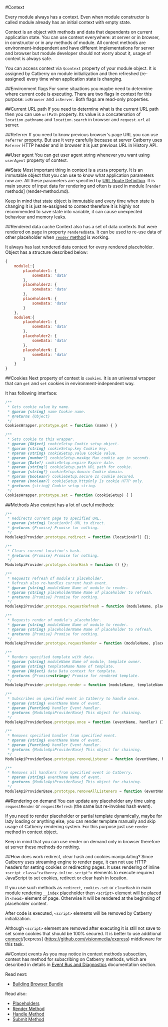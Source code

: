 #Context

Every module always has a context. Even when module constructor is called 
module already has an initial context with empty state.

Context is an object with methods and data that dependents on current 
application state. You can use context everywhere: at server or in browser, in
constructor or in any methods of module. All context methods are 
environment-independent and have different implementations for 
server and browser but module developer should not worry about it, usage of 
context is always safe.

You can access context via `$context` property of your module object. It is
assigned by Catberry on module initialization and then refreshed (re-assigned) 
every time when application state is changing.

##Environment flags
For some situations you maybe need to determine where current code is executing.
There are two flags in context for this purpose: `isBrowser` and `isServer`. 
Both flags are read-only properties.

##Current URL path
If you need to determine what is the current URL path then you can use `urlPath` 
property. Its value is a concatenation of `location.pathname` and 
`location.search` in browser and `request.url` at server.

##Referrer
If you need to know previous browser's page URL you can use `referrer` property. 
But use it very carefully because at server Catberry uses `Referer` HTTP header 
and in browser it is just previous URL in History API.

##User agent
You can get user agent string whenever you want using `userAgent` property
of context.

##State
Most important thing in context is a `state` property. It is an immutable 
object that you can use to know what application parameters now are. 
All these parameters are specified by 
[URL Route Definition](../routing/url-route-definition.md). It is main source 
of input data for rendering and often is used in module [`render` methods]
(render-method.md).

Keep in mind that state object is immutable and every time 
when state is changing it is just re-assigned to context 
therefore it is highly not recommended to save state into variable, 
it can cause unexpected behaviour and memory leaks.

##Rendered data cache
Context also has a set of data contexts that were rendered on page in property
`renderedData`. It can be used to re-use data of other placeholder when 
[`render` method](render-method.md) is working.

It always has last rendered data context for every rendered placeholder. Object
has a structure described below:

```javascript
{
	module1:{
		placeholder1: {
			someData: 'data'
		},
		placeholder2: {
			someData: 'data'
		},
		placeholderN: {
			someData: 'data'
		}
	},
	moduleN:{
		placeholder1: {
			someData: 'data'
		},
		placeholder2: {
			someData: 'data'
		},
		placeholderN: {
			someData: 'data'
		}
	}
}
```

##Cookies
Next property of context is `cookies`. It is an universal wrapper that can `get`
and `set` cookies in environment-independent way.

It has following interface:

```javascript
/**
 * Gets cookie value by name.
 * @param {string} name Cookie name.
 * @returns {Object}
 */
CookiesWrapper.prototype.get = function (name) { }

/**
 * Sets cookie to this wrapper.
 * @param {Object} cookieSetup Cookie setup object.
 * @param {string} cookieSetup.key Cookie key.
 * @param {string} cookieSetup.value Cookie value.
 * @param {number?} cookieSetup.maxAge Max cookie age in seconds.
 * @param {Date?} cookieSetup.expire Expire date.
 * @param {string?} cookieSetup.path URL path for cookie.
 * @param {string?} cookieSetup.domain Cookie domain.
 * @param {boolean?} cookieSetup.secure Is cookie secured.
 * @param {boolean?} cookieSetup.httpOnly Is cookie HTTP only.
 * @returns {string} Cookie setup string.
 */
CookiesWrapper.prototype.set = function (cookieSetup) { }
```

##Methods
Also context has a lot of useful methods:

```javascript
/**
 * Redirects current page to specified URL.
 * @param {string} locationUrl URL to direct.
 * @returns {Promise} Promise for nothing.
 */
ModuleApiProvider.prototype.redirect = function (locationUrl) {};

/**
 * Clears current location's hash.
 * @returns {Promise} Promise for nothing.
 */
ModuleApiProvider.prototype.clearHash = function () {};

/**
 * Requests refresh of module's placeholder.
 * Refresh also re-handles current hash event.
 * @param {string} moduleName Name of module to render.
 * @param {string} placeholderName Name of placeholder to refresh.
 * @returns {Promise} Promise for nothing.
 */
ModuleApiProvider.prototype.requestRefresh = function (moduleName, placeholderName) {};

/**
 * Requests render of module's placeholder.
 * @param {string} moduleName Name of module to render.
 * @param {string} placeholderName Name of placeholder to refresh.
 * @returns {Promise} Promise for nothing.
 */
ModuleApiProvider.prototype.requestRender = function (moduleName, placeholderName) {};

/**
 * Renders specified template with data.
 * @param {string} moduleName Name of module, template owner.
 * @param {string} templateName Name of template.
 * @param {Object} data Data context for template.
 * @returns {Promise<string>} Promise for rendered template.
 */
ModuleApiProvider.prototype.render = function (moduleName, templateName, data) {};

/**
 * Subscribes on specified event in Catberry to handle once.
 * @param {string} eventName Name of event.
 * @param {Function} handler Event handler.
 * @returns {ModuleApiProviderBase} This object for chaining.
 */
ModuleApiProviderBase.prototype.once = function (eventName, handler) {};

/**
 * Removes specified handler from specified event.
 * @param {string} eventName Name of event.
 * @param {Function} handler Event handler.
 * @returns {ModuleApiProviderBase} This object for chaining.
 */
ModuleApiProviderBase.prototype.removeListener = function (eventName, handler) {};

/**
 * Removes all handlers from specified event in Catberry.
 * @param {string} eventName Name of event.
 * @returns {ModuleApiProviderBase} This object for chaining.
 */
ModuleApiProviderBase.prototype.removeAllListeners = function (eventName) {};
```

##Rendering on demand
You can update any placeholder any time using `requestRender` or 
`requestRefresh` (the same but re-invokes hash event). 

If you need to render placeholder or partial template
dynamically, maybe for lazy loading or anything else, you can render template
manually and skip usage of Catberry rendering system.
For this purpose just use `render` method in context object.

Keep in mind that you can use render on demand only in browser therefore at
server these methods do nothing.

##How does work redirect, clear hash and cookies manipulating?
Since Catberry uses streaming engine to render page, it can not use HTTP headers
for setting cookies or redirecting pages. It uses rendering of inline 
`<script class="catberry-inline-script">` elements to execute required 
JavaScript to set cookies, redirect or clear hash in location.

If you use such methods as `redirect`, `cookies.set` or `clearHash` in main 
module rendering `__index` placeholder then `<script>` element will be placed in
`<head>` element of page. Otherwise it will be rendered at the beginning of
placeholder content.

After code is executed, `<script>` elements will be removed by Catberry 
initialization.

Although `<script>` element are removed after executing it is still not save to
set some cookies that should be 100% secured. It is better to use additional
[connect](https://github.com/senchalabs/connect)/[express]
(https://github.com/visionmedia/express) middleware for this task.

##Context events
As you may notice in context methods subsection, context has method for 
subscribing on Catberry methods, which are described in details in 
[Event Bus and Diagnostics](../event-bus-and-diagnostics.md) 
documentation section.

Read next:

* [Building Browser Bundle](../building-browser-bundle.md)

Read also:

* [Placeholders](placeholders.md)
* [Render Method](render-method.md)
* [Handle Method](handle-method.md)
* [Submit Method](submit-method.md)